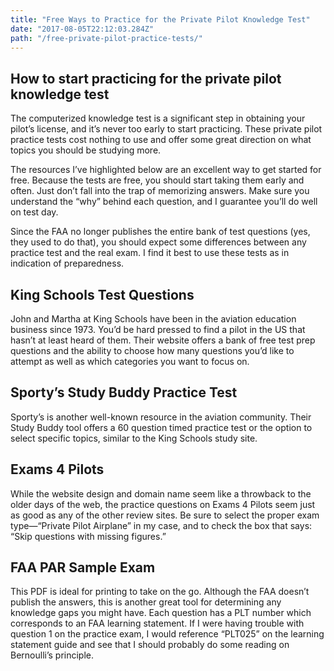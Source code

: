 ```yaml
---
title: "Free Ways to Practice for the Private Pilot Knowledge Test"
date: "2017-08-05T22:12:03.284Z"
path: "/free-private-pilot-practice-tests/"
---
```

## How to start practicing for the private pilot knowledge test

The computerized knowledge test is a significant step in obtaining your pilot’s license, and it’s never too early to start practicing. These private pilot practice tests cost nothing to use and offer some great direction on what topics you should be studying more.

The resources I’ve highlighted below are an excellent way to get started for free. Because the tests are free, you should start taking them early and often. Just don’t fall into the trap of memorizing answers. Make sure you understand the “why” behind each question, and I guarantee you’ll do well on test day.

Since the FAA no longer publishes the entire bank of test questions (yes, they used to do that), you should expect some differences between any practice test and the real exam. I find it best to use these tests as in indication of preparedness.

## King Schools Test Questions

John and Martha at King Schools have been in the aviation education business since 1973. You’d be hard pressed to find a pilot in the US that hasn’t at least heard of them. Their website offers a bank of free test prep questions and the ability to choose how many questions you’d like to attempt as well as which categories you want to focus on.

## Sporty’s Study Buddy Practice Test

Sporty’s is another well-known resource in the aviation community. Their Study Buddy tool offers a 60 question timed practice test or the option to select specific topics, similar to the King Schools study site.

## Exams 4 Pilots

While the website design and domain name seem like a throwback to the older days of the web, the practice questions on Exams 4 Pilots seem just as good as any of the other review sites. Be sure to select the proper exam type—“Private Pilot Airplane” in my case, and to check the box that says: “Skip questions with missing figures.”

## FAA PAR Sample Exam

This PDF is ideal for printing to take on the go. Although the FAA doesn’t publish the answers, this is another great tool for determining any knowledge gaps you might have. Each question has a PLT number which corresponds to an FAA learning statement. If I were having trouble with question 1 on the practice exam, I would reference “PLT025” on the learning statement guide and see that I should probably do some reading on Bernoulli’s principle.
